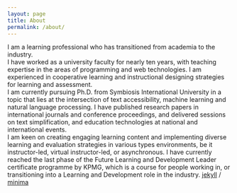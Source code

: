 ```yaml
---
layout: page
title: About
permalink: /about/
---
```



I am a learning professional who has transitioned from academia to
the industry.<br>
I have worked as a university faculty for nearly ten years,
with teaching expertise in the areas of 
programming and web technologies.
I am experienced in cooperative learning and instructional designing 
strategies for learning and assessment.<br>
I am currently pursuing Ph.D. from Symbiosis 
International University in a topic that lies at the
intersection of text accessibility, 
machine learning and natural language processing.
I have published research papers in 
international journals and conference proceedings, 
and delivered sessions on text simplification,
 and education technologies at 
 national and international events.<br>
 I am keen on creating engaging learning content and implementing diverse learning and 
 evaluation strategies in various types environments, be it instructor-led, virtual instructor-led, or asynchronous.
 I have currently reached the last phase of the Future Learning and 
 Development Leader certificate programme by KPMG, which is a course
  for people working in, or transitioning into a Learning and Development role in the industry.
[jekyll][jekyll-organization] /
[minima](https://github.com/jekyll/minima)


[jekyll-organization]: https://github.com/jekyll
